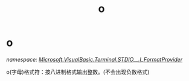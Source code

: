 ﻿---
title: o
---

# o
_namespace: [Microsoft.VisualBasic.Terminal.STDIO__.I_FormatProvider](N-Microsoft.VisualBasic.Terminal.STDIO__.I_FormatProvider.html)_

o(字母)格式符：按八进制格式输出整数。(不会出现负数格式)





